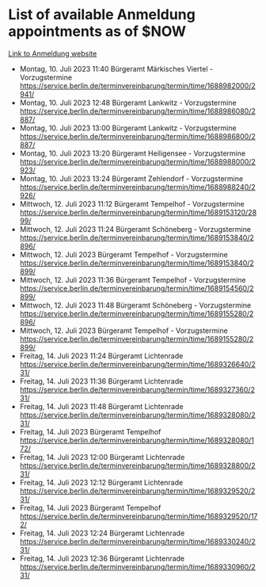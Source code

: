 # List of available Anmeldung appointments as of $NOW
[Link to Anmeldung website](https://service.berlin.de/terminvereinbarung/termin/tag.php?termin=1&anliegen[]=120686&dienstleisterlist=122210,122217,327316,122219,327312,122227,327314,122231,327346,122243,327348,122254,122252,329742,122260,329745,122262,329748,122271,327278,122273,327274,122277,327276,330436,122280,327294,122282,327290,122284,327292,122291,327270,122285,327266,122286,327264,122296,327268,150230,329760,122297,327286,122294,327284,122312,329763,122314,329775,122304,327330,122311,327334,122309,327332,317869,122281,327352,122279,329772,122283,122276,327324,122274,327326,122267,329766,122246,327318,122251,327320,122257,327322,122208,327298,122226,327300&herkunft=http%3A%2F%2Fservice.berlin.de%2Fdienstleistung%2F120686%2F)
- Montag, 10. Juli 2023 11:40 Bürgeramt Märkisches Viertel - Vorzugstermine https://service.berlin.de/terminvereinbarung/termin/time/1688982000/2941/
- Montag, 10. Juli 2023 12:48 Bürgeramt Lankwitz - Vorzugstermine https://service.berlin.de/terminvereinbarung/termin/time/1688986080/2887/
- Montag, 10. Juli 2023 13:00 Bürgeramt Lankwitz - Vorzugstermine https://service.berlin.de/terminvereinbarung/termin/time/1688986800/2887/
- Montag, 10. Juli 2023 13:20 Bürgeramt Heiligensee - Vorzugstermine https://service.berlin.de/terminvereinbarung/termin/time/1688988000/2923/
- Montag, 10. Juli 2023 13:24 Bürgeramt Zehlendorf - Vorzugstermine https://service.berlin.de/terminvereinbarung/termin/time/1688988240/2926/
- Mittwoch, 12. Juli 2023 11:12 Bürgeramt Tempelhof - Vorzugstermine https://service.berlin.de/terminvereinbarung/termin/time/1689153120/2899/
- Mittwoch, 12. Juli 2023 11:24 Bürgeramt Schöneberg - Vorzugstermine https://service.berlin.de/terminvereinbarung/termin/time/1689153840/2896/
- Mittwoch, 12. Juli 2023  Bürgeramt Tempelhof - Vorzugstermine https://service.berlin.de/terminvereinbarung/termin/time/1689153840/2899/
- Mittwoch, 12. Juli 2023 11:36 Bürgeramt Tempelhof - Vorzugstermine https://service.berlin.de/terminvereinbarung/termin/time/1689154560/2899/
- Mittwoch, 12. Juli 2023 11:48 Bürgeramt Schöneberg - Vorzugstermine https://service.berlin.de/terminvereinbarung/termin/time/1689155280/2896/
- Mittwoch, 12. Juli 2023  Bürgeramt Tempelhof - Vorzugstermine https://service.berlin.de/terminvereinbarung/termin/time/1689155280/2899/
- Freitag, 14. Juli 2023 11:24 Bürgeramt Lichtenrade https://service.berlin.de/terminvereinbarung/termin/time/1689326640/231/
- Freitag, 14. Juli 2023 11:36 Bürgeramt Lichtenrade https://service.berlin.de/terminvereinbarung/termin/time/1689327360/231/
- Freitag, 14. Juli 2023 11:48 Bürgeramt Lichtenrade https://service.berlin.de/terminvereinbarung/termin/time/1689328080/231/
- Freitag, 14. Juli 2023  Bürgeramt Tempelhof https://service.berlin.de/terminvereinbarung/termin/time/1689328080/172/
- Freitag, 14. Juli 2023 12:00 Bürgeramt Lichtenrade https://service.berlin.de/terminvereinbarung/termin/time/1689328800/231/
- Freitag, 14. Juli 2023 12:12 Bürgeramt Lichtenrade https://service.berlin.de/terminvereinbarung/termin/time/1689329520/231/
- Freitag, 14. Juli 2023  Bürgeramt Tempelhof https://service.berlin.de/terminvereinbarung/termin/time/1689329520/172/
- Freitag, 14. Juli 2023 12:24 Bürgeramt Lichtenrade https://service.berlin.de/terminvereinbarung/termin/time/1689330240/231/
- Freitag, 14. Juli 2023 12:36 Bürgeramt Lichtenrade https://service.berlin.de/terminvereinbarung/termin/time/1689330960/231/

